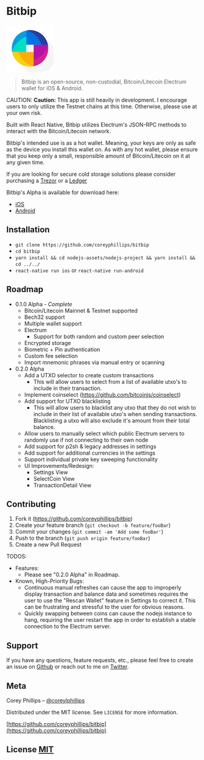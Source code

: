 # Bitbip

![](header.png)

> Bitbip is an open-source, non-custodial, Bitcoin/Litecoin Electrum wallet for iOS & Android.

CAUTION: **Caution:**
This app is still heavily in development. I encourage users to only utilize the Testnet chains at this time. Otherwise, please use at your own risk.

Built with React Native, Bitbip utilizes Electrum's JSON-RPC methods to interact with the Bitcoin/Litecoin network.

Bitbip's intended use is as a hot wallet.
Meaning, your keys are only as safe as the device you install this wallet on.
As with any hot wallet, please ensure that you keep only a small, responsible amount of Bitcoin/Litecoin on it at any given time.

If you are looking for secure cold storage solutions please consider purchasing a [Trezor](https://wallet.trezor.io) or a [Ledger](https://www.ledger.com/)

Bitbip's Alpha is available for download here:

* [iOS](https://testflight.apple.com/join/yTLqj9Xn)
* [Android](https://play.google.com/store/apps/details?id=com.kisswallet)

## Installation
* `git clone https://github.com/coreyphillips/bitbip`
* `cd bitbip`
* `yarn install && cd nodejs-assets/nodejs-project && yarn install && cd ../../`
* `react-native run ios` or `react-native run-android`

## Roadmap

* 0.1.0 Alpha - *Complete*
    * Bitcoin/Litecoin Mainnet & Testnet supported
    * Bech32 support
    * Multiple wallet support
    * Electrum
        * Support for both random and custom peer selection
    * Encrypted storage
    * Biometric + Pin authentication
    * Custom fee selection
    * Import mnemonic phrases via manual entry or scanning
* 0.2.0 Alpha
    * Add a UTXO selector to create custom transactions
        * This will allow users to select from a list of available utxo's to include in their transaction.
    * Implement coinselect (https://github.com/bitcoinjs/coinselect)
    * Add support for UTXO blacklisting
        * This will allow users to blacklist any utxo that they do not wish to include in their list of available utxo's when sending transactions. Blacklisting a utxo will also exclude it's amount from their total balance.
    * Allow users to manually select which public Electrum servers to randomly use if not connecting to their own node
    * Add support for p2sh & legacy addresses in settings
    * Add support for additional currencies in the settings
    * Support individual private key sweeping functionality
    * UI Improvements/Redesign:
        * Settings View
        * SelectCoin View
        * TransactionDetail View

## Contributing

1. Fork it (<https://github.com/coreyphillips/bitbip>)
2. Create your feature branch (`git checkout -b feature/fooBar`)
3. Commit your changes (`git commit -am 'Add some fooBar'`)
4. Push to the branch (`git push origin feature/fooBar`)
5. Create a new Pull Request

TODOS:
* Features:
    * Please see "0.2.0 Alpha" in Roadmap.
* Known, High-Priority Bugs:
    * Continuous manual refreshes can cause the app to improperly display transaction and balance data and sometimes requires the user to use the "Rescan Wallet" feature in Settings to correct it. This can be frustrating and stressful to the user for obvious reasons.
    * Quickly swapping between coins can cause the nodejs instance to hang, requiring the user restart the app in order to establish a stable connection to the Electrum server.

## Support

If you have any questions, feature requests, etc., please feel free to create an issue on [Github](https://github.com/coreyphillips/bitbip/issues) or reach out to me on [Twitter](https://twitter.com/coreylphillips).

## Meta

Corey Phillips – [@coreylphillips](https://twitter.com/coreylphillips)

Distributed under the MIT license. See ``LICENSE`` for more information.

[https://github.com/coreyphillips/bitbip](https://github.com/coreyphillips/bitbip)

## License [MIT](https://github.com/coreyphillips/bitbip/blob/master/LICENSE)
